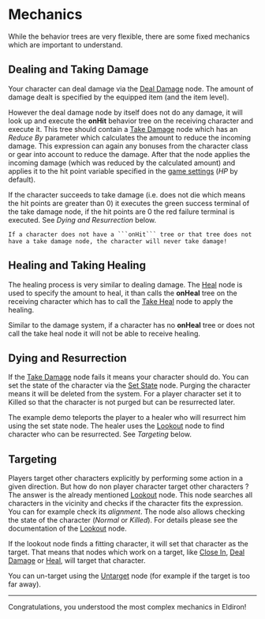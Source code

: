 # Mechanics

While the behavior trees are very flexible, there are some fixed mechanics which are important to understand.

## Dealing and Taking Damage

Your character can deal damage via the [Deal Damage](../nodes/deal_damage.md) node. The amount of damage dealt is specified by the equipped item (and the item level).

However the deal damage node by itself does not do any damage, it will look up and execute the **onHit** behavior tree on the receiving character and execute it. This tree should contain a [Take Damage](../nodes/take_damage.md) node which has an *Reduce By* parameter which calculates the amount to reduce the incoming damage. This expression can again any bonuses from the character class or gear into account to reduce the damage. After that the node applies the incoming damage (which was reduced by the calculated amount) and applies it to the hit point variable specified in the [game settings](../game_settings.md) (*HP* by default).

If the character succeeds to take damage (i.e. does not die which means the hit points are greater than 0) it executes the green success terminal of the take damage node, if the hit points are 0 the red failure terminal is executed. See *Dying and Resurrection* below.

```admonish warning
If a character does not have a ```onHit``` tree or that tree does not have a take damage node, the character will never take damage!
```

## Healing and Taking Healing

The healing process is very similar to dealing damage. The [Heal](../nodes/heal.md) node is used to specify the amount to heal, it than calls the **onHeal** tree on the receiving character which has to call the [Take Heal](../nodes/take_heal.md) node to apply the healing.

Similar to the damage system, if a character has no **onHeal** tree or does not call the take heal node it will not be able to receive healing.

## Dying and Resurrection

If the [Take Damage](../nodes/take_damage.md) node fails it means your character should do. You can set the state of the character via the [Set State](../nodes/set_state.md) node. Purging the character means it will be deleted from the system. For a player character set it to Killed so that the character is not purged but can be resurrected later.

The example demo teleports the player to a healer who will resurrect him using the set state node. The healer uses the [Lookout](../nodes/lookout.md) node to find character who can be resurrected. See *Targeting* below.

## Targeting

Players target other characters explicitly by performing some action in a given direction. But how do non player character target other characters ? The answer is the already mentioned [Lookout](../nodes/lookout.md) node. This node searches all characters in the vicinity and checks if the character fits the expression. You can for example check its *alignment*. The node also allows checking the state of the character (*Normal* or *Killed*). For details please see the documentation of the [Lookout](../nodes/lookout.md) node.

If the lookout node finds a fitting character, it will set that character as the target. That means that nodes which work on a target, like [Close In](../nodes/close_in.md), [Deal Damage](../nodes/deal_damage.md) or [Heal](../nodes/heal.md), will target that character.

You can un-target using the [Untarget](../nodes/untarget.md) node (for example if the target is too far away).

---

Congratulations, you understood the most complex mechanics in Eldiron!